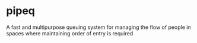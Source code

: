 # pipeq
A fast and multipurpose queuing system for managing the flow of people in spaces where maintaining order of entry is required
